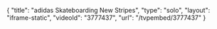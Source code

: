 {
    "title": "adidas Skateboarding New Stripes",
    "type": "solo",
    "layout": "iframe-static",
    "videoId": "3777437",
    "url": "\/tvpembed\/3777437"
}